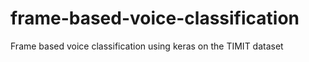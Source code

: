 # frame-based-voice-classification
Frame based voice classification using keras on the TIMIT dataset
